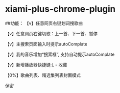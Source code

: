 # xiami-plus-chrome-plugin

##功能：
【v】任意网页右键划词搜歌曲

【v】任意网页右键切歌：上一首、下一首、暂停

【v】主搜索页面输入时提示autoComplate

【v】我的音乐增加“搜索框”, 支持自动提示autoComplate

【v】新增播放器快捷键:L - 收藏

【0%】歌曲列表、精选集列表封面模式

保密

